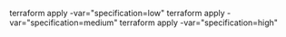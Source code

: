 terraform apply -var="specification=low"
terraform apply -var="specification=medium"
terraform apply -var="specification=high"
